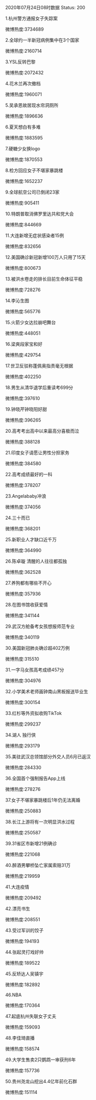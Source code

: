 2020年07月24日08时数据
Status: 200

1.杭州警方通报女子失踪案

微博热度:3734689

2.全球约一半新冠病例集中在3个国家

微博热度:2160714

3.YSL反转巴黎

微博热度:2072432

4.花木兰再次撤档

微博热度:1960071

5.吴承恩故居现水帘洞厕所

微博热度:1896636

6.夏天想白有多难

微博热度:1883595

7.硬糖少女换logo

微博热度:1870553

8.检方回应女子不堪家暴跳楼

微博热度:1652237

9.全球航空公司已倒闭23家

微博热度:905411

10.特朗普取消佛罗里达共和党大会

微博热度:844669

11.大连新增无症状感染者15例

微博热度:832656

12.美国确诊新冠新增100万人只用了15天

微博热度:800673

13.被洪水卷走的排长目前生命体征平稳

微博热度:728276

14.李沁生图

微博热度:565776

15.火箭少女达拉崩吧舞台

微博热度:448051

16.梁爽段家宝和好

微博热度:429754

17.世卫反驳称蓬佩奥指责毫无根据

微博热度:402250

18.男生从清华退学后重读考699分

微博热度:397610

19.钟晓芹钟晓阳好甜

微博热度:396265

20.高考考出高中以来最高分喜极而泣

微博热度:388128

21.印度女子请愿让男性分担家务

微博热度:384580

22.高考成绩最好的一科

微博热度:378207

23.Angelababy冲浪

微博热度:374056

24.三十而已

微博热度:368201

25.新职业人才缺口近千万

微博热度:364990

26.陈卓璇 清醒的人往往都孤独

微博热度:362528

27.养狗都有哪些不开心

微博热度:357936

28.在图书馆收获爱情

微博热度:341144

29.武汉方舱备考女孩想报师范专业

微博热度:340119

30.美国新冠肺炎确诊超402万例

微博热度:315510

31.一字马女孩高考成绩457分

微博热度:304976

32.小学美术老师画钟南山黑板报送毕业生

微博热度:300154

33.红杉等外资拟收购TikTok

微博热度:299237

34.湖人 独行侠

微博热度:293179

35.美驻武汉总领馆部分外交人员6月已返汉

微博热度:284330

36.全国首个强制报告App上线

微博热度:278276

37.女子不堪家暴跳楼后1年仍无法离婚

微博热度:250883

38.长江上游将有一次明显洪水过程

微博热度:250587

39.31省区市新增21例确诊

微博热度:221068

40.醉酒男攀桥坠亡家属索赔31万

微博热度:219959

41.大连疫情

微博热度:209492

42.漂亮书生

微博热度:208551

43.受过军训的饺子

微博热度:194193

44.张起灵打戏好帅

微博热度:189522

45.反矫达人吴镇宇

微博热度:182892

46.NBA

微博热度:170364

47.起底杭州失联女子丈夫

微博热度:159093

48.李佳琦直播

微博热度:158574

49.大学生售卖2只鹦鹉一审获刑6年

微博热度:157736

50.贵州尧龙山挖出4.4亿年前化石群

微博热度:151114

